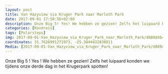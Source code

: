 ```yaml
---
layout: post
title: Van Hazyview via Kruger Park naar Marloth Park
date: 2017-09-01 17:50:56+02:00
description: Onze Big 5! Yes! We hebben ze gezien! Zelfs het luipaard konden we tijdens onze derde dag in het Krugerpark spotten! 
categories: [Rondreis]
tags: [Polarsteps]
img: 2017-09-01-Van_Hazyview_via_Kruger_Park_naar_Marloth_Park/d889d4b4-6aa7-488e-9344-0ee56f7cf897_large_image.jpg
coordinates: 31.7626991271973, -25.3844432830811
Media: [2017-09-01-Van_Hazyview_via_Kruger_Park_naar_Marloth_Park/d889d4b4-6aa7-488e-9344-0ee56f7cf897_large_image.jpg, 2017-09-01-Van_Hazyview_via_Kruger_Park_naar_Marloth_Park/bcd4a72d-bbd7-4aaf-a3ba-f33537b5e867_large_image.jpg, 2017-09-01-Van_Hazyview_via_Kruger_Park_naar_Marloth_Park/d636da5f-73a7-400b-b704-28449138601c_large_image.jpg, 2017-09-01-Van_Hazyview_via_Kruger_Park_naar_Marloth_Park/f8f76bbb-6eee-4c22-8469-95aed04581ab_large_image.jpg, 2017-09-01-Van_Hazyview_via_Kruger_Park_naar_Marloth_Park/ff939605-b4c7-4abb-b35f-ae9ee638f18a_large_image.jpg, 2017-09-01-Van_Hazyview_via_Kruger_Park_naar_Marloth_Park/8a479e0b-4f11-4e64-8cd8-62ba5f62b8ad_large_image.jpg, 2017-09-01-Van_Hazyview_via_Kruger_Park_naar_Marloth_Park/6e09956b-fde0-43ed-a871-93368edf750a_large_image.jpg]
---
```

Onze Big 5 ! 
Yes ! We hebben ze gezien! Zelfs het luipaard konden we tijdens onze derde dag in het Krugerpark spotten!